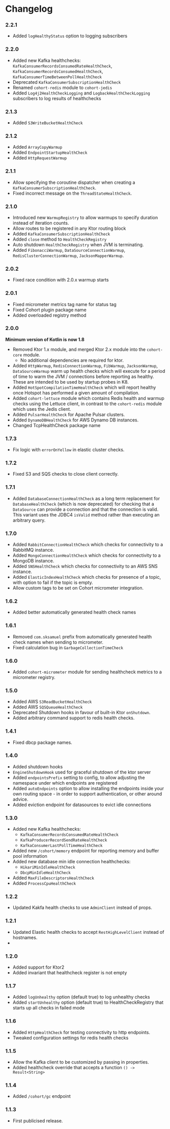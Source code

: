# Changelog

### 2.2.1

* Added `logHealthyStatus` option to logging subscribers

### 2.2.0

* Added new Kafka healthchecks: `KafkaConsumerRecordsConsumedRateHealthCheck`, `KafkaConsumerRecordsConsumedHealthCheck`, `KafkaConsumerTimeBetweenPollHealthCheck`
* Deprecated `KafkaConsumerSubscriptionHealthCheck`
* Renamed `cohort-redis` module to `cohort-jedis`
* Added `Log4j2HealthCheckLogging` and `LogbackHealthCheckLogging` subscribers to log results of healthchecks

### 2.1.3

* Added `S3WriteBucketHealthCheck`

### 2.1.2

* Added `ArrayCopyWarmup`
* Added `EndpointStartupHealthCheck`
* Added `HttpRequestWarmup`

### 2.1.1

* Allow specifying the coroutine dispatcher when creating a `KafkaConsumerSubscriptionHealthCheck`.
* Fixed incorrect message on the `ThreadStateHealthCheck`.

### 2.1.0

* Introduced new `WarmupRegistry` to allow warmups to specify duration instead of iteration counts.
* Allow routes to be registered in any Ktor routing block
* Added `KafkaConsumerSubscriptionHealthCheck`
* Added `close` method to `HealthCheckRegistry`
* Auto shutdown `HealthCheckRegistry` when JVM is terminating.
* Added `FibonacciWarmup`, `DataSourceConnectionWarmup`, `RedisClusterConnectionWarmup`, `JacksonMapperWarmup`.

### 2.0.2

* Fixed race condition with 2.0.x warmup starts

### 2.0.1

* Fixed micrometer metrics tag name for status tag
* Fixed Cohort plugin package name
* Added overloaded registry method

### 2.0.0

**Minimum version of Kotlin is now 1.8**

* Removed Ktor 1.x module, and merged Ktor 2.x module into the `cohort-core` module.
  * No additional dependencies are required for ktor.
* Added `HttpWarmup`, `RedisConnectionWarmup`, `FibWarmup`, `JacksonWarmup`, `DataSourceWarmup`
  warm up health checks which will
  execute for a period of time to warm the JVM / connections before reporting as healthy. These are intended to be used
  by startup probes in K8.
* Added `HotSpotCompilationTimeHealthCheck` which will report healthy once Hotspot has performed a given amount of
  compilation.
* Added `cohort-lettuce` module which contains Redis health and warmup checks using the Lettuce client, in contrast to
  the `cohort-redis` module which uses the Jedis client.
* Added `PulsarHealthCheck` for Apache Pulsar clusters.
* Added `DynamoDBHealthCheck` for AWS Dynamo DB instances.
* Changed TcpHealthCheck package name

### 1.7.3

* Fix logic with `errorOnYellow` in elastic cluster checks.

### 1.7.2

* Fixed S3 and SQS checks to close client correctly.

### 1.7.1

* Added `DatabaseConnectionHealthCheck` as a long term replacement for `DatabaseHealthCheck` (which is now deprecated)
  for checking that a `DataSource` can provide a connection and that the connection is valid. This variant uses the
  JDBC4 `isValid` method rather than executing an arbitrary query.

### 1.7.0

* Added `RabbitConnectionHealthCheck` which checks for connectivity to a RabbitMQ instance.
* Added `MongoConnectionHealthCheck` which checks for connectivity to a MongoDB instance.
* Added `SNSHealthCheck` which checks for connectivity to an AWS SNS instance.
* Added `ElasticIndexHealthCheck` which checks for presence of a topic, with option to fail if the topic is empty.
* Allow custom tags to be set on Cohort micrometer integration.

### 1.6.2

* Added better automatically generated health check names

### 1.6.1

* Removed `com.sksamuel` prefix from automatically generated health check names when sending to micrometer.
* Fixed calculation bug in `GarbageCollectionTimeCheck`

### 1.6.0

* Added `cohort-micrometer` module for sending healthcheck metrics to a micrometer registry.

### 1.5.0

* Added AWS `S3ReadBucketHealthCheck`
* Added AWS `SQSQueueHealthCheck`
* Deprecated Shutdown hooks in favour of built-in Ktor `onShutdown`.
* Added arbitrary command support to redis health checks.

### 1.4.1

* Fixed dbcp package names.

### 1.4.0

* Added shutdown hooks
* `EngineShutdownHook` used for graceful shutdown of the ktor server
* Added `endpointsPrefix` setting to config, to allow adjusting the namespace under which endpoints are registered
* Added `autoEndpoints` option to allow installing the endpoints inside your own routing space - in order to support
  authentication, or other around advice.
* Added eviction endpoint for datasources to evict idle connections

### 1.3.0

* Added new Kafka healthchecks:
   * `KafkaConsumerRecordsConsumedRateHealthCheck`
   * `KafkaProducerRecordSendRateHealthCheck`
   * `KafkaConsumerLastPollTimeHealthCheck`
* Added new `/cohort/memory` endpoint for reporting memory and buffer pool information
* Added new database min idle connection healthchecks:
   * `HikariMinIdleHealthCheck`
   * `DbcpMinIdleHealthCheck`
* Added `MaxFileDescriptorsHealthCheck`
* Added `ProcessCpuHealthCheck`

### 1.2.2

* Updated Kakfa health checks to use `AdminClient` instead of props.

### 1.2.1

* Updated Elastic health checks to accept `RestHighLevelClient` instead of hostnames.
*

### 1.2.0

* Added support for Ktor2
* Added invariant that healthcheck register is not empty

### 1.1.7

* Added `logUnhealthy` option (default true) to log unhealthy checks
* Added `startUnhealthy` option (default true) to HealthCheckRegistry that starts up all checks in failed mode

### 1.1.6

* Added `HttpHealthCheck` for testing connectivity to http endpoints.
* Tweaked configuration settings for redis health checks

### 1.1.5

* Allow the Kafka client to be customized by passing in properties.
* Added healthcheck override that accepts a function `() -> Result<String>`

### 1.1.4

* Added `/cohort/gc` endpoint

### 1.1.3

* First publicised release.
